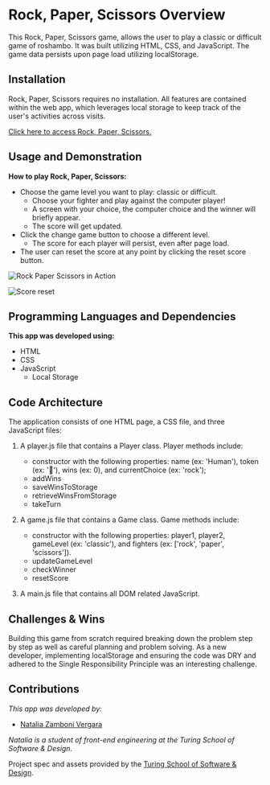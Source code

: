 # Rock, Paper, Scissors Overview

This Rock, Paper, Scissors game, allows the user to play a classic or difficult game of roshambo. It was built utilizing HTML, CSS, and JavaScript. The game data persists upon page load utilizing localStorage.

## Installation

Rock, Paper, Scissors requires no installation. All features are contained within the web app, which leverages local storage to keep track of the user's activities across visits.

[Click here to access Rock, Paper, Scissors.](https://nzambonivergara.github.io/rock-paper-scissors/)

## Usage and Demonstration

**How to play Rock, Paper, Scissors:**

- Choose the game level you want to play: classic or difficult.
  - Choose your fighter and play against the computer player!
  - A screen with your choice, the computer choice and the winner will briefly appear.
  - The score will get updated.
- Click the change game button to choose a different level.
  - The score for each player will persist, even after page load.
- The user can reset the score at any point by clicking the reset score button.

![Rock Paper Scissors in Action](https://user-images.githubusercontent.com/83611094/128779181-a9eb40c5-9fff-4a1e-a097-60d4b98384ca.gif)

![Score reset](https://user-images.githubusercontent.com/83611094/128955359-ddbc5c9e-9ec4-4c13-b9b3-295046f55f56.gif)


## Programming Languages and Dependencies

**This app was developed using:**

- HTML
- CSS
- JavaScript
  - Local Storage

## Code Architecture

The application consists of one HTML page, a CSS file, and three JavaScript files:

1. A player.js file that contains a Player class.
Player methods include:
    - constructor with the following properties: name (ex: 'Human'), token (ex: '🙆'), wins (ex: 0), and currentChoice (ex: 'rock');
    - addWins
    - saveWinsToStorage
    - retrieveWinsFromStorage
    - takeTurn

1. A game.js file that contains a Game class. Game methods include:
    - constructor with the following properties: player1, player2, gameLevel (ex: 'classic'), and fighters (ex: ['rock', 'paper', 'scissors']).
    - updateGameLevel
    - checkWinner
    - resetScore

1. A main.js file that contains all DOM related JavaScript.

## Challenges & Wins

Building this game from scratch required breaking down the problem step by step as well as careful planning and problem solving. As a new developer, implementing localStorage and ensuring the code was DRY and adhered to the Single Responsibility Principle was an interesting challenge.

## Contributions

_This app was developed by:_

- [Natalia Zamboni Vergara](https://github.com/nzambonivergara)

_Natalia is a student of front-end engineering at the Turing School of Software & Design._

Project spec and assets provided by the [Turing School of Software & Design](https://turing.edu/).
